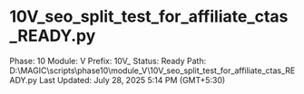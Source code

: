 # 10V_seo_split_test_for_affiliate_ctas_READY.py

Phase: 10
Module: V
Prefix: 10V_
Status: Ready
Path: D:\MAGIC\scripts\phase10\module_V\10V_seo_split_test_for_affiliate_ctas_READY.py
Last Updated: July 28, 2025 5:14 PM (GMT+5:30)